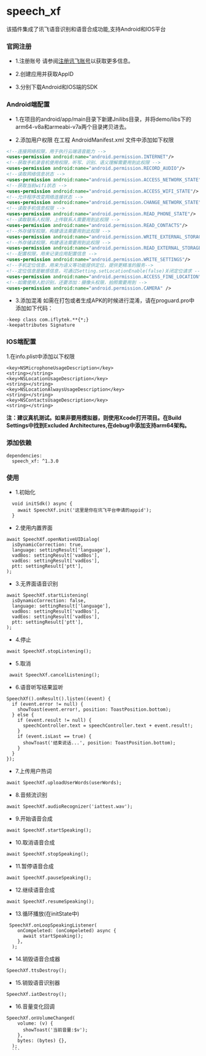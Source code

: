 # speech_xf

该插件集成了讯飞语音识别和语音合成功能,支持Android和IOS平台

### **官网注册**
* 1.注册账号
  请参阅[注册讯飞账号](https://console.xfyun.cn/)以获取更多信息。

* 2.创建应用并获取AppID

* 3.分别下载Android和IOS端的SDK


### **Android端配置**

* 1.在项目的android/app/main目录下新建Jnilibs目录，并将demo/libs下的arm64-v8a和armeabi-v7a两个目录拷贝进去。

* 2.添加用户权限
  在工程 AndroidManifest.xml 文件中添加如下权限

```XML
<!--连接网络权限，用于执行云端语音能力 -->
<uses-permission android:name="android.permission.INTERNET"/>
<!--获取手机录音机使用权限，听写、识别、语义理解需要用到此权限 -->
<uses-permission android:name="android.permission.RECORD_AUDIO"/>
<!--读取网络信息状态 -->
<uses-permission android:name="android.permission.ACCESS_NETWORK_STATE"/>
<!--获取当前wifi状态 -->
<uses-permission android:name="android.permission.ACCESS_WIFI_STATE"/>
<!--允许程序改变网络连接状态 -->
<uses-permission android:name="android.permission.CHANGE_NETWORK_STATE"/>
<!--读取手机信息权限 -->
<uses-permission android:name="android.permission.READ_PHONE_STATE"/>
<!--读取联系人权限，上传联系人需要用到此权限 -->
<uses-permission android:name="android.permission.READ_CONTACTS"/>
<!--外存储写权限，构建语法需要用到此权限 -->
<uses-permission android:name="android.permission.WRITE_EXTERNAL_STORAGE"/>
<!--外存储读权限，构建语法需要用到此权限 -->
<uses-permission android:name="android.permission.READ_EXTERNAL_STORAGE"/>
<!--配置权限，用来记录应用配置信息 -->
<uses-permission android:name="android.permission.WRITE_SETTINGS"/>
<!--手机定位信息，用来为语义等功能提供定位，提供更精准的服务-->
<!--定位信息是敏感信息，可通过Setting.setLocationEnable(false)关闭定位请求 -->
<uses-permission android:name="android.permission.ACCESS_FINE_LOCATION"/>
<!--如需使用人脸识别，还要添加：摄像头权限，拍照需要用到 -->
<uses-permission android:name="android.permission.CAMERA" />
```

* 3.添加混淆
  如需在打包或者生成APK的时候进行混淆，请在proguard.pro中添加如下代码：

```ProGuard
-keep class com.iflytek.**{*;}
-keepattributes Signature
```

### **IOS端配置**
1.在info.plist中添加以下权限
```
<key>NSMicrophoneUsageDescription</key>
<string></string>
<key>NSLocationUsageDescription</key>
<string></string>
<key>NSLocationAlwaysUsageDescription</key>
<string></string>
<key>NSContactsUsageDescription</key>
<string></string>
```

**注：建议真机测试。如果非要用模拟器，则使用Xcode打开项目。在Build Settings中找到Excluded Architectures,在debug中添加支持arm64架构。**

### **添加依赖**
```
dependencies:
  speech_xf: ^1.3.0

```

### **使用**

* 1.初始化
```
  void initSdk() async {
    await SpeechXf.init('这里是你在讯飞平台申请的appid');
  }
  ```

  * 2.使用内置界面
  ```
  await SpeechXf.openNativeUIDialog(
    isDynamicCorrection: true,
    language: settingResult['language'],
    vadBos: settingResult['vadBos'],
    vadEos: settingResult['vadEos'],
    ptt: settingResult['ptt'],
  );
  ```

  * 3.无界面语音识别
  ```
  await SpeechXf.startListening(
    isDynamicCorrection: false,
    language: settingResult['language'],
    vadBos: settingResult['vadBos'],
    vadEos: settingResult['vadEos'],
    ptt: settingResult['ptt'],
  );
  ```

  * 4.停止
  ```
  await SpeechXf.stopListening();
  ```

  * 5.取消
  ```
   await SpeechXf.cancelListening();
  ```

  * 6.语音听写结果监听
  ```
  SpeechXf().onResult().listen((event) {
    if (event.error != null) {
      showToast(event.error!, position: ToastPosition.bottom);
    } else {
      if (event.result != null) {
        speechController.text = speechController.text + event.result!;
      }
      if (event.isLast == true) {
        showToast('结束说话...', position: ToastPosition.bottom);
      }
    }
  });
  ```

  * 7.上传用户热词
  ```
  await SpeechXf.uploadUserWords(userWords);
  ```

  * 8.音频流识别
  ```
  await SpeechXf.audioRecognizer('iattest.wav');
  ```

  * 9.开始语音合成
  ```
  await SpeechXf.startSpeaking();
  ```

  * 10.取消语音合成
  ```
  await SpeechXf.stopSpeaking();
  ```

  * 11.暂停语音合成
  ```
  await SpeechXf.pauseSpeaking();
  ```

  * 12.继续语音合成
  ```
  await SpeechXf.resumeSpeaking();
  ```

  * 13.循环播放(在initState中)
  ```
   SpeechXf.onLoopSpeakingListener(
      onCompeleted: (onCompeleted) async {
        await startSpeaking();
      },
    );
  ```

  * 14.销毁语音合成器
  ```
  SpeechXf.ttsDestroy();
  ```

  * 15.销毁语音识别器
  ```
  SpeechXf.iatDestroy();
  ```

  * 16.音量变化回调
  ```
  SpeechXf.onVolumeChanged(
      volume: (v) {
        showToast('当前音量:$v');
      },
      bytes: (bytes) {},
    );
    ```
